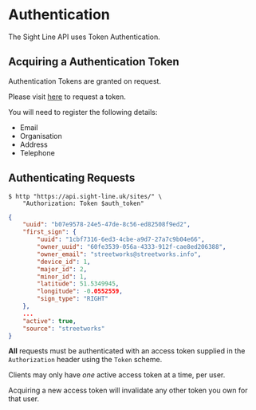 # Authentication

The Sight Line API uses Token Authentication.

## Acquiring a Authentication Token

Authentication Tokens are granted on request. 

Please visit [here](https://sight-line.uk/api) to request a token.

You will need to register the following details:

* Email
* Organisation
* Address
* Telephone

## Authenticating Requests

```shell
$ http "https://api.sight-line.uk/sites/" \
    "Authorization: Token $auth_token"
```
```json
{
    "uuid": "b07e9578-24e5-47de-8c56-ed82508f9ed2",
    "first_sign": {
        "uuid": "1cbf7316-6ed3-4cbe-a9d7-27a7c9b04e66",
        "owner_uuid": "60fe3539-056a-4333-912f-cae8ed206388",
        "owner_email": "streetworks@streetworks.info",
        "device_id": 1,
        "major_id": 2,
        "minor_id": 1,
        "latitude": 51.5349945,
        "longitude": -0.0552559,
        "sign_type": "RIGHT"
    },
    ...
    "active": true,
    "source": "streetworks"
}
```

**All** requests must be authenticated with an access token supplied in the `Authorization` header using the `Token` scheme. 

Clients may only have *one* active access token at a time, per user. 

Acquiring a new access token will invalidate any other token you own for that user.
